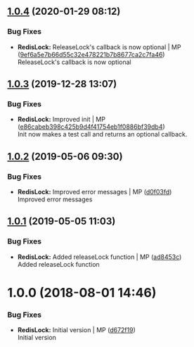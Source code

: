 <a name="1.0.4"></a>
## [1.0.4](https://github.com/mmpro/ac-redislock/compare/v1.0.3...v1.0.4) (2020-01-29 08:12)


### Bug Fixes

* **RedisLock:** ReleaseLock's callback is now optional | MP ([9ef6a5e7b66d55c32e478221b7b8677ca2c7fa46](https://github.com/mmpro/ac-redislock/commit/9ef6a5e7b66d55c32e478221b7b8677ca2c7fa46))    
  ReleaseLock's callback is now optional



<a name="1.0.3"></a>
## [1.0.3](https://github.com/mmpro/ac-redislock/compare/v1.0.2...v1.0.3) (2019-12-28 13:07)


### Bug Fixes

* **RedisLock:** Improved init | MP ([e86cabeb398c425b9d4f41754eb1f0886bf39db4](https://github.com/mmpro/ac-redislock/commit/e86cabeb398c425b9d4f41754eb1f0886bf39db4))    
  Init now makes a test call and returns an optional callback.



<a name="1.0.2"></a>
## [1.0.2](https://github.com/mmpro/ac-redislock/compare/v1.0.1...v1.0.2) (2019-05-06 09:30)


### Bug Fixes

* **RedisLock:** Improved error messages | MP ([d0f03fd](https://github.com/mmpro/ac-redislock/commit/d0f03fd))    
  Improved error messages



<a name="1.0.1"></a>
## [1.0.1](https://github.com/mmpro/ac-redislock/compare/v1.0.0...v1.0.1) (2019-05-05 11:03)


### Bug Fixes

* **RedisLock:** Added releaseLock function | MP ([ad8453c](https://github.com/mmpro/ac-redislock/commit/ad8453c))    
  Added releaseLock function



<a name="1.0.0"></a>
# 1.0.0 (2018-08-01 14:46)


### Bug Fixes

* **RedisLock:** Initial version | MP ([d672f19](https://github.com/mmpro/ac-redislock/commit/d672f19))    
  Initial version




